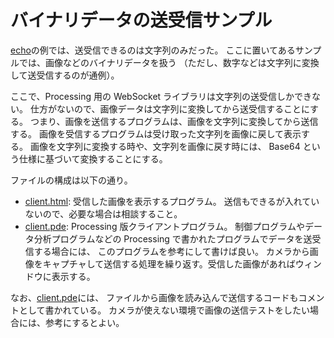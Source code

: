 # バイナリデータの送受信サンプル

[echo](../echo/)の例では、送受信できるのは文字列のみだった。
ここに置いてあるサンプルでは、画像などのバイナリデータを扱う
（ただし、数字などは文字列に変換して送受信するのが通例）。

ここで、Processing 用の WebSocket ライブラリは文字列の送受信しかできない。
仕方がないので、画像データは文字列に変換してから送受信することにする。
つまり、画像を送信するプログラムは、画像を文字列に変換してから送信する。
画像を受信するプログラムは受け取った文字列を画像に戻して表示する。
画像を文字列に変換する時や、文字列を画像に戻す時には、
Base64 という仕様に基づいて変換することにする。

ファイルの構成は以下の通り。

- [client.html](./client.html):
  受信した画像を表示するプログラム。
  送信もできるが入れていないので、必要な場合は相談すること。
- [client.pde](./client/client.pde):
  Processing 版クライアントプログラム。
  制御プログラムやデータ分析プログラムなどの Processing で書かれたプログラムでデータを送受信する場合には、
  このプログラムを参考にして書けば良い。
  カメラから画像をキャプチャして送信する処理を繰り返す。受信した画像があればウィンドウに表示する。

なお、[client.pde](./client/client.pde)には、
ファイルから画像を読み込んで送信するコードもコメントとして書かれている。
カメラが使えない環境で画像の送信テストをしたい場合には、参考にするとよい。
